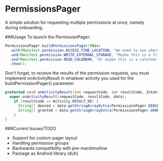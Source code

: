 # PermissionsPager
A simple solution for requesting multiple permissions at once, namely during onboarding. 

###Usage
To launch the PermissionPager:
```java 
PermissionsPager.buildPermissionsPager(this)
  .with(Manifest.permission.ACCESS_FINE_LOCATION, "We need to see where u at")
  .and(Manifest.permission.WRITE_EXTERNAL_STORAGE, "Maybe this is a file explorer")
  .and(Manifest.permission.READ_CALENDAR, "Or maybe this is a calendar app")
  .show();
```
Don't forget, to receive the results of the permission requests, you must implement onActivityResult in whatever activity you used for the buildPermissionPager() parameter. 
```java
protected void onActivityResult(int requestCode, int resultCode, Intent data) {
  super.onActivityResult(requestCode, resultCode, data);
    if (resultCode == Activity.RESULT_OK) {
      String[] denied = data.getStringArrayExtra(PermissionsPager.DENIED_ARRAY_INTENT_KEY);
      String[] granted = data.getStringArrayExtra(PermissionsPager.GRANTED_ARRAY_INTENT_KEY);
    }
}
```
###Current Issues/TODO
- Support for custom pager layout
- Handling permission groups
- Backwards compatibility with pre-marshmallow
- Package as Android library (duh)


